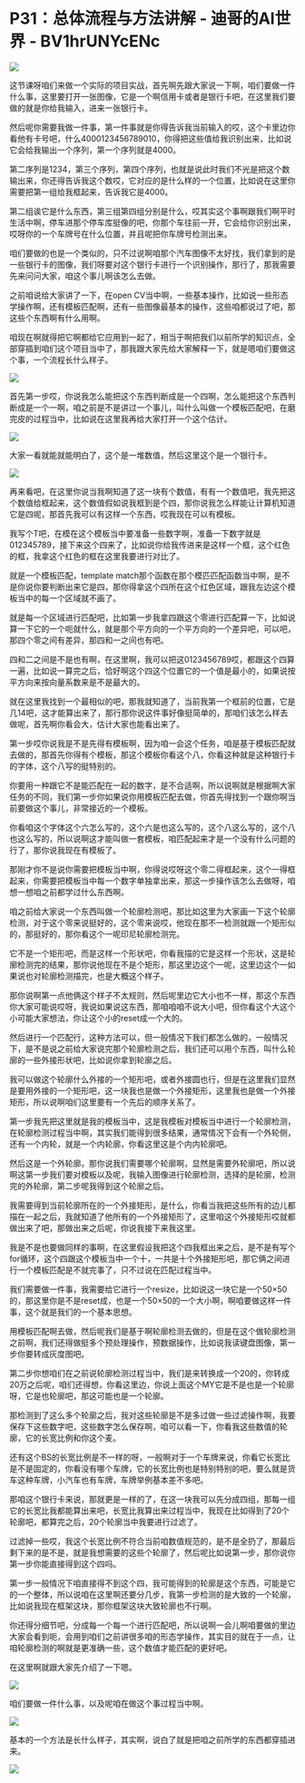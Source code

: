 # P31：总体流程与方法讲解 - 迪哥的AI世界 - BV1hrUNYcENc

![](img/5e17838f0a50853904e01649c0096840_0.png)

这节课呀咱们来做一个实际的项目实战，首先啊先跟大家说一下啊，咱们要做一件什么事，这里要打开一张图像，它是一个啊信用卡或者是银行卡吧，在这里我们要做的就是你给我输入，进来一张银行卡。

然后呢你需要我做一件事，第一件事就是你得告诉我当前输入的哎，这个卡里边你看他有卡号吧，什么4000123456789010，你得把这些值给我识别出来，比如说它会给我输出一个序列，第一个序列就是4000。

第二序列是1234，第三个序列，第四个序列，也就是说此时我们不光是把这个数输出来，你还得告诉我这个数哎，它对应的是什么样的一个位置，比如说在这里你需要把第一组给我框起来，告诉我它是4000。

第二组诶它是什么东西，第三组第四组分别是什么，哎其实这个事啊跟我们啊平时生活中啊，停车进那个停车库挺像的吧，你那个车往前一开，它会给你识别出来，哎呀你的一个车牌号在什么位置，并且呢把你车牌号检测出来。

咱们要做的也是一个类似的，只不过说啊咱那个汽车图像不太好找，我们拿到的是一些银行卡的图像，我们呀要对这个银行卡进行一个识别操作，那行了，那我需要先来问问大家，咱这个事儿啊该怎么去做。

之前咱说给大家讲了一下，在open CV当中啊，一些基本操作，比如说一些形态学操作啊，还有模板匹配啊，还有一些图像最基本的操作，这些咱都说过了吧，那这些个东西啊有什么用啊。

咱现在啊就得把它啊都给它应用到一起了，相当于啊把我们以前所学的知识点，全部穿插到咱们这个项目当中了，那我跟大家先给大家解释一下，就是嗯咱们要做这个事，一个流程长什么样子。



![](img/5e17838f0a50853904e01649c0096840_2.png)

首先第一步哎，你说我怎么能把这个东西判断成是一个四啊，怎么能把这个东西判断成是一个一啊，咱之前是不是讲过一个事儿，叫什么叫做一个模板匹配吧，在磨完皮的过程当中，比如说在这里我再给大家打开一个这个估计。



![](img/5e17838f0a50853904e01649c0096840_4.png)

大家一看就能就能明白了，这个是一堆数值，然后这里这个是一个银行卡。

![](img/5e17838f0a50853904e01649c0096840_6.png)

再来看吧，在这里你说当我啊知道了这一块有个数值，有有一个数值吧，我先把这个数值给框起来，这个数值假如说我框到是个四，那你说我怎么样能让计算机知道它是四呢，那首先我可以有这样一个东西，哎我现在可以有模板。

我写个T吧，在模在这个模板当中要准备一些数字啊，准备一下数字就是012345789，接下来这个四来了，比如说你给我传进来是这样一个框，这个红色的框，我拿这个红色的框在这里我要进行对比了。

就是一个模板匹配，template match那个函数在那个模匹匹配函数当中啊，是不是你说你要判断出来它是四，那你得拿这个四所在这个红色区域，跟我左边这个模板当中的每一个区域就不画了。

就是每一个区域进行匹配吧，比如第一步我拿四跟这个零进行匹配算一下，比如说算一下它的一个呃就什么，就是那个平方向的一个平方向的一个差异吧，可以吧，那四个零之间有差异，那四和一之间也有吧。

四和二之间是不是也有啊，在这里啊，我可以把这0123456789哎，都跟这个四算一遍，比如说一算完之后，恰好啊这个四这个位置它的一个值是最小的，如果说按平方向来按向量系数来是不是最大的。

就在这里我找到一个最相似的吧，那我就知道了，当前我第一个框前的位置，它是几14吧，这才能算出来了，那行那你说这件事好像挺简单的，那咱们该怎么样去做呢，首先啊你看会大，估计大家也能看出来了。

第一步哎你说我是不是先得有模板啊，因为咱一会这个任务，咱是基于模板匹配就去做的，那首先你得有个模板，那这个模板你看这个八，你看这种就是这种银行卡的字体，这个八写的挺特别的。

你要用一种跟它不是能匹配在一起的数字，是不合适啊，所以说啊就是根据啊大家任务的不同，我们第一步你如果说你用模板匹配去做，你首先得找到一个跟你啊当前要做这个事儿，非常接近的一个模板。

你看咱这个字体这个六怎么写的，这个六是也这么写的，这个八这么写的，这个八也这么写的，所以说啊这才能叫做一套模板，咱匹配起来才是一个没有什么问题的行了，那你说我现在有模板了。

那刚才你不是说你需要把模板当中啊，你得说哎呀这个零二得框起来，这个一得框起来，你需要把模板当中每一个数字单独拿出来，那这一步操作该怎么去做呀，咱想一想咱之前都学过什么东西啊。

咱之前给大家说一个东西叫做一个轮廓检测吧，那比如这里为大家画一下这个轮廓检测，对于这个零来说挺好的，这个零来说哎，他现在那不一检测就跟一个矩形似的，那挺好的，那你看这个一呢印尼轮廓检测完。

它不是一个矩形吧，而是这样一个形状吧，你看我描的它是这样一个形状，这是轮廓检测完的结果，那你说他现在不是个矩形，那这里边这个一呢，这里边这个一如果说也对轮廓检测描完，也是大概这个样子。

那你说啊第一点他俩这个样子不太规则，然后呢里边它大小也不一样，那这个东西你大家可能说哎呀，我说如果说这东西，那咱咱咱不说大小吧，但你看这个大这个小可能大家想法，你让这个小的reset成一个大的。

然后进行一个匹配行，这种方法可以，但一般情况下我们都怎么做的，一般情况下，是不是说之前给大家说完那个轮廓检测之后，我们还可以用个东西，叫什么轮廓的一些外接形状吧，比如说你拿到轮廓之后。

我可以做这个轮廓什么外接的一个矩形吧，或者外接圆也行，但是在这里我们显然是要用外接的一个矩形吧，这一块我也是做一个外接矩形，这里我也是做一个外接矩形，所以说啊咱们这里要有一个先后的顺序关系了。

第一步我先把这里就是我的模板当中，这是我模板对模板当中进行一个轮廓检测，在轮廓检测过程当中啊，其实我们能得到很多结果，通常情况下会有一个外轮侧，还有一个内轮，就是一个内轮廓，你看这里这是个内内轮廓吧。

然后这是一个外轮廓，那你说我们需要哪个轮廓啊，显然是需要外轮廓吧，所以说啊这第一步我们要对模板以及呢，我输入图像进行轮廓检测，选择的是轮廓，检测完的外轮廓，第二步呢我得到这个轮廓之后。

我需要得到当前轮廓所在的一个外接矩形，是什么，你看当我把这些所有的边儿都描在一起之后，我就知道了他所有的一个外接矩形了，这里咱这个外接矩形哎就都做出来了吧，那做出来之后呢，你说我接下来我这里。

我是不是也要做同样的事啊，在这里假设我把这个四我框出来之后，是不是有写个for循环，这个四跟这个模板当中一个十，一共是十个外接矩形吧，那它俩之间进行一个模板匹配是不就完事了，只不过说在匹配过程当中。

我们需要做一件事，我需要给它进行一个resize，比如说这一块它是一个50×50的，那这里你是不是reset成，也是一个50×50的一个大小啊，啊咱要做这样一件事，这个就是我们的一个基本思想。

用模板匹配啊去做，然后呢我们是基于啊轮廓检测去做的，但是在这个做轮廓检测之前啊，我们还得做挺多个预处理操作，预数据操作，比如说我读键盘图像，第一步你要转成灰度图吧。

第二步你想咱们在之前说轮廓检测过程当中，我们是来转换成一个20的，你转成20万之后呢，咱们还得想，你看这里边，你说上面这个MY它是不是也是一个轮廓呀，它是也轮廓吧，那这可能也是一个轮廓。

那检测到了这么多个轮廓之后，我对这些轮廓是不是多过做一些过滤操作啊，我要保存下这些数字吧，这些数字怎么保存啊，咱可以看一下，你看我这些数值的轮廓，它的长宽比例和你这个麦。

还有这个BS的长宽比例是不一样的呀，一般啊对于一个车牌来说，你看它长宽比是不是固定的，你看没有哪个车牌，它的长宽比例也是特别特别的吧，要么就是货车这种车牌，小汽车也有车牌，车牌举例基本差不多吧。

那咱这个银行卡来说，那就更是一样的了，在这一块我可以先分成四组，那每一组它的长宽比我都能算出来吧，长宽比我算出来过程当中，我现在比如得到了20个轮廓吧，都算完之后，20个轮廓当中我要进行过滤了。

过滤掉一些哎，我这个长宽比例不符合当前咱数值规范的，是不是全扔了，那最后剩下来的是不是，就是我想需要的这些个轮廓了，然后呢比如说第一步，那你说你第一步你能直接得到这个四吗。

第一步一般情况下咱直接得不到这个四，我可能得到的轮廓是这个东西，可能是它的一个整体，所以说咱在这里啊还要分几步，我第一步检测的是大致的一个轮廓，比如说我现在框架这块，那你框架这块大致轮廓也不行啊。

你还得分细节吧，分成每一个每一个进行匹配吧，所以说啊一会儿啊咱要做的里边大家会看到呃，会用到咱们之前讲很多咱的形态学操作，其实目的就在于一点，让咱轮廓检测的啊就是更准确一些，这个数值才能匹配的更好吧。

在这里啊就跟大家先介绍了一下嗯。

![](img/5e17838f0a50853904e01649c0096840_8.png)

咱们要做一件什么事，以及呢咱在做这个事过程当中啊。

![](img/5e17838f0a50853904e01649c0096840_10.png)

基本的一个方法是长什么样子，其实啊，说白了就是把咱之前所学的东西都穿插进来。

![](img/5e17838f0a50853904e01649c0096840_12.png)